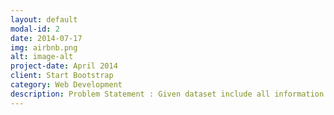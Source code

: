 ```yaml
---
layout: default
modal-id: 2
date: 2014-07-17
img: airbnb.png
alt: image-alt
project-date: April 2014
client: Start Bootstrap
category: Web Development
description: Problem Statement : Given dataset include all information about host, listed properties, geographical location, prices reviews and all other required metrics. Analyse the given dataset make different predictions and draw meaningful conclusion in order to grow the business. Also state what can we learn from different predictions.
---
```


